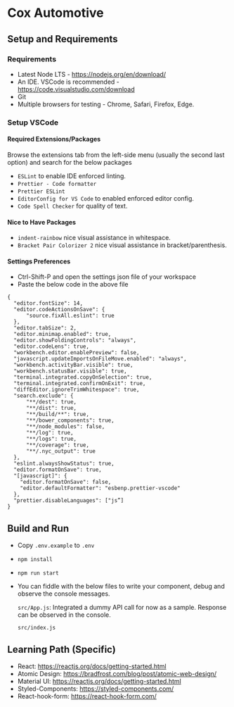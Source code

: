 # Cox Automotive

## Setup and Requirements

### Requirements

- Latest Node LTS - https://nodejs.org/en/download/
- An IDE. VSCode is recommended - https://code.visualstudio.com/download
- Git
- Multiple browsers for testing - Chrome, Safari, Firefox, Edge.

### Setup VSCode

#### Required Extensions/Packages

Browse the extensions tab from the left-side menu (usually the second last option)
and search for the below packages

- `ESLint` to enable IDE enforced linting.
- `Prettier - Code formatter`
- `Prettier ESLint`
- `EditorConfig for VS Code` to enabled enforced editor config.
- `Code Spell Checker` for quality of text.

#### Nice to Have Packages

- `indent-rainbow` nice visual assistance in whitespace.
- `Bracket Pair Colorizer 2` nice visual assistance in bracket/parenthesis.

#### Settings Preferences

- Ctrl-Shift-P and open the settings json file of your workspace
- Paste the below code in the above file

```
{
  "editor.fontSize": 14,
  "editor.codeActionsOnSave": {
      "source.fixAll.eslint": true
  },
  "editor.tabSize": 2,
  "editor.minimap.enabled": true,
  "editor.showFoldingControls": "always",
  "editor.codeLens": true,
  "workbench.editor.enablePreview": false,
  "javascript.updateImportsOnFileMove.enabled": "always",
  "workbench.activityBar.visible": true,
  "workbench.statusBar.visible": true,
  "terminal.integrated.copyOnSelection": true,
  "terminal.integrated.confirmOnExit": true,
  "diffEditor.ignoreTrimWhitespace": true,
  "search.exclude": {
      "**/dest": true,
      "**/dist": true,
      "**/build/**": true,
      "**/bower_components": true,
      "**/node_modules": false,
      "**/log": true,
      "**/logs": true,
      "**/coverage": true,
      "**/.nyc_output": true
  },
  "eslint.alwaysShowStatus": true,
  "editor.formatOnSave": true,
  "[javascript]": {
    "editor.formatOnSave": false,
    "editor.defaultFormatter": "esbenp.prettier-vscode"
  },
  "prettier.disableLanguages": ["js”]
}
```

## Build and Run

- Copy `.env.example` to `.env`
- `npm install`
- `npm run start`
- You can fiddle with the below files to write your component,
  debug and observe the console messages.

  `src/App.js`: Integrated a dummy API call for now as a sample. Response can be observed in the console.

  `src/index.js`

## Learning Path (Specific)

- React: https://reactjs.org/docs/getting-started.html
- Atomic Design: https://bradfrost.com/blog/post/atomic-web-design/
- Material UI: https://reactjs.org/docs/getting-started.html
- Styled-Components: https://styled-components.com/
- React-hook-form: https://react-hook-form.com/
